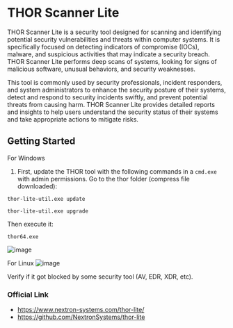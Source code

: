 # THOR Scanner Lite
THOR Scanner Lite is a security tool designed for scanning and identifying potential security vulnerabilities and threats within computer systems. It is specifically focused on detecting indicators of compromise (IOCs), malware, and suspicious activities that may indicate a security breach. THOR Scanner Lite performs deep scans of systems, looking for signs of malicious software, unusual behaviors, and security weaknesses.

This tool is commonly used by security professionals, incident responders, and system administrators to enhance the security posture of their systems, detect and respond to security incidents swiftly, and prevent potential threats from causing harm. THOR Scanner Lite provides detailed reports and insights to help users understand the security status of their systems and take appropriate actions to mitigate risks.

## Getting Started
For Windows
1. First, update the THOR tool with the following commands in a `cmd.exe` with admin permissions. Go to the thor folder (compress file downloaded):
```
thor-lite-util.exe update

thor-lite-util.exe upgrade
```
Then execute it: 
```
thor64.exe
```

![image](https://github.com/user-attachments/assets/f9ac77fe-c83d-4fe1-9d52-8c225df38150)

For Linux
![image](https://github.com/user-attachments/assets/d7799e86-ac76-4b47-9f7e-f87f808c6e0f)

Verify if it got blocked by some security tool (AV, EDR, XDR, etc).

### Official Link

* https://www.nextron-systems.com/thor-lite/
* https://github.com/NextronSystems/thor-lite


